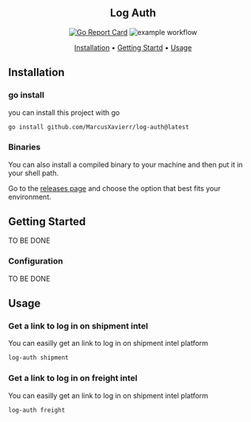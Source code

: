 <section align="center">

# Log Auth

[![Go Report Card](https://goreportcard.com/badge/github.com/MarcusXavierr/log-auth)](https://goreportcard.com/report/github.com/MarcusXavierr/log-auth)
![example workflow](https://github.com/MarcusXavierr/log-auth/actions/workflows/go.yml/badge.svg)

[Installation](#installation) •
[Getting Startd](#getting-started) •
[Usage](#usage)

</section>

## Installation

### go install
you can install this project with go
```bash
go install github.com/MarcusXavierr/log-auth@latest
```
### Binaries
You can also install a compiled binary to your machine and then put it in your shell path.

Go to the [releases page](https://github.com/MarcusXavierr/log-auth/releases) and choose the option that best fits your environment.

## Getting Started
TO BE DONE

### Configuration
TO BE DONE

## Usage

### Get a link to log in on shipment intel
You can easilly get an link to log in on shipment intel platform
```bash
log-auth shipment
```
### Get a link to log in on freight intel
You can easilly get an link to log in on shipment intel platform
```bash
log-auth freight
```
